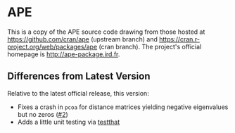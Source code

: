 # APE

This is a copy of the APE source code drawing from those hosted at
<https://github.com/cran/ape> (upstream branch) and
<https://cran.r-project.org/web/packages/ape> (cran branch).
The project's official homepage is <http://ape-package.ird.fr>.

## Differences from Latest Version

Relative to the latest official release, this version:

 * Fixes a crash in `pcoa` for distance matrices yielding negative eigenvalues
   but no zeros ([#2])
 * Adds a little unit testing via [testthat](https://testthat.r-lib.org/)


[#2]: https://github.com/ressy/ape/pull/2

